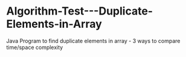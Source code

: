 # Algorithm-Test---Duplicate-Elements-in-Array
Java Program to find duplicate elements in array - 3 ways to compare time/space complexity

